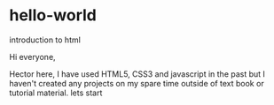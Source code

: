 # hello-world
introduction to html

Hi everyone,

Hector here, I have used HTML5, CSS3 and javascript in the past but I haven't created any projects on my spare time outside of text book or tutorial material.
lets start
